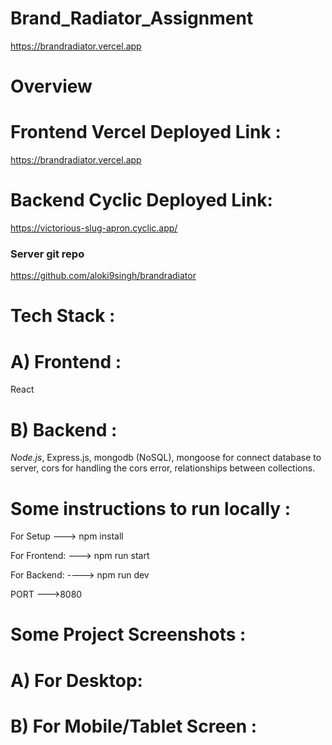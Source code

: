 # Brand_Radiator_Assignment
https://brandradiator.vercel.app 
# Overview

# Frontend Vercel Deployed Link :
https://brandradiator.vercel.app

# Backend Cyclic Deployed Link: 
https://victorious-slug-apron.cyclic.app/

###  Server git repo
https://github.com/aloki9singh/brandradiator

# Tech Stack :
# A) Frontend :
React
# B) Backend :
*Node.js*, Express.js, mongodb (NoSQL), mongoose for connect database to server, cors for handling the cors error, relationships between collections.

# Some instructions to run locally :
For Setup ---> npm install

For Frontend: ---> npm run start

For Backend: ----> npm run dev

PORT --->8080


# Some Project Screenshots :
# A) For Desktop:

# B) For Mobile/Tablet Screen :

